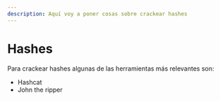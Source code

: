 ```yaml
---
description: Aquí voy a poner cosas sobre crackear hashes
---
```


# Hashes

Para crackear hashes algunas de las herramientas más relevantes son:

* Hashcat
* John the ripper
